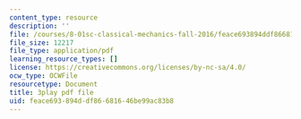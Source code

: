 ```yaml
---
content_type: resource
description: ''
file: /courses/8-01sc-classical-mechanics-fall-2016/feace693894ddf86681646be99ac83b8_lkeX42KQjac.pdf
file_size: 12217
file_type: application/pdf
learning_resource_types: []
license: https://creativecommons.org/licenses/by-nc-sa/4.0/
ocw_type: OCWFile
resourcetype: Document
title: 3play pdf file
uid: feace693-894d-df86-6816-46be99ac83b8
---
```

